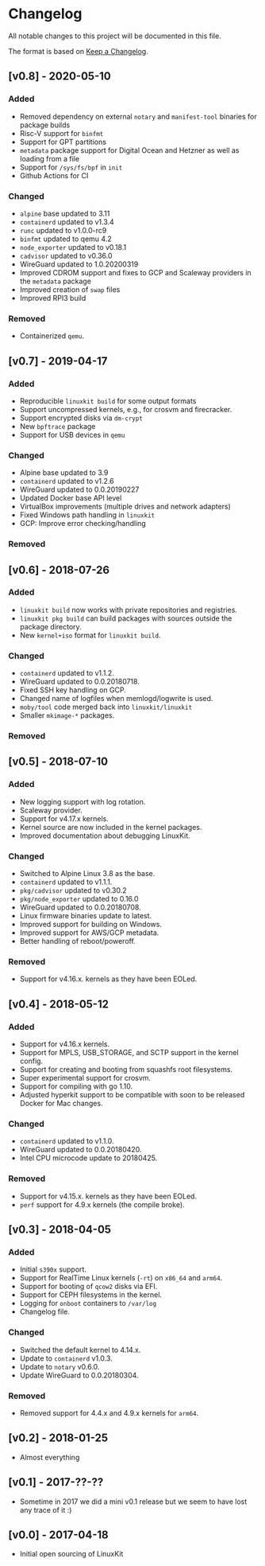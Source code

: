 # Changelog
All notable changes to this project will be documented in this file.

The format is based on [Keep a Changelog](http://keepachangelog.com/en/1.0.0/).

## [v0.8] - 2020-05-10
### Added

- Removed dependency on external `notary` and `manifest-tool` binaries for package builds
- Risc-V support for `binfmt`
- Support for GPT partitions
- `metadata` package support for Digital Ocean and Hetzner as well as loading from a file
- Support for `/sys/fs/bpf` in `init`
- Github Actions for CI

### Changed
- `alpine` base updated to 3.11
- `containerd` updated to v1.3.4
- `runc` updated to v1.0.0-rc9
- `binfmt` updated to qemu 4.2
- `node_exporter` updated to  v0.18.1
- `cadvisor` updated to v0.36.0
- WireGuard updated to 1.0.20200319
- Improved CDROM support and fixes to GCP and Scaleway providers in the `metadata` package
- Improved creation of `swap` files
- Improved RPI3 build

### Removed
- Containerized `qemu`.

## [v0.7] - 2019-04-17
### Added
- Reproducible `linuxkit build` for some output formats
- Support uncompressed kernels, e.g., for crosvm and firecracker.
- Support encrypted disks via `dm-crypt`
- New `bpftrace` package
- Support for USB devices in `qemu`

### Changed
- Alpine base updated to 3.9
- `containerd` updated to v1.2.6
- WireGuard updated to 0.0.20190227
- Updated Docker base API level
- VirtualBox improvements (multiple drives and network adapters)
- Fixed Windows path handling in `linuxkit`
- GCP: Improve error checking/handling

### Removed


## [v0.6] - 2018-07-26
### Added
- `linuxkit build` now works with private repositories and registries.
- `linuxkit pkg build` can build packages with sources outside the package directory.
- New `kernel+iso` format for `linuxkit build`.

### Changed
- `containerd` updated to v1.1.2.
- WireGuard updated to 0.0.20180718.
- Fixed SSH key handling on GCP.
- Changed name of logfiles when memlogd/logwrite is used.
- `moby/tool` code merged back into `linuxkit/linuxkit`
- Smaller `mkimage-*` packages.

### Removed



## [v0.5] - 2018-07-10
### Added
- New logging support with log rotation.
- Scaleway provider.
- Support for v4.17.x kernels.
- Kernel source are now included in the kernel packages.
- Improved documentation about debugging LinuxKit.

### Changed
- Switched to Alpine Linux 3.8 as the base.
- `containerd` updated to v1.1.1.
- `pkg/cadvisor` updated to v0.30.2
- `pkg/node_exporter` updated to 0.16.0
- WireGuard updated to 0.0.20180708.
- Linux firmware binaries update to latest.
- Improved support for building on Windows.
- Improved support for AWS/GCP metadata.
- Better handling of reboot/poweroff.

### Removed
- Support for v4.16.x. kernels as they have been EOLed.


## [v0.4] - 2018-05-12
### Added
- Support for v4.16.x kernels.
- Support for MPLS, USB_STORAGE, and SCTP support in the kernel config.
- Support for creating and booting from squashfs root filesystems.
- Super experimental support for crosvm.
- Support for compiling with go 1.10.
- Adjusted hyperkit support to be compatible with soon to be released Docker for Mac changes.

### Changed
- `containerd` updated to v1.1.0.
- WireGuard updated to 0.0.20180420.
- Intel CPU microcode update to 20180425.

### Removed
- Support for v4.15.x. kernels as they have been EOLed.
- `perf` support for 4.9.x kernels (the compile broke).


## [v0.3] - 2018-04-05
### Added
- Initial `s390x` support.
- Support for RealTime Linux kernels (`-rt`) on `x86_64` and `arm64`.
- Support for booting of `qcow2` disks via EFI.
- Support for CEPH filesystems in the kernel.
- Logging for `onboot` containers to `/var/log`
- Changelog file.

### Changed
- Switched the default kernel to 4.14.x.
- Update to `containerd` v1.0.3.
- Update to `notary` v0.6.0.
- Update WireGuard to 0.0.20180304.

### Removed
- Removed support for 4.4.x and 4.9.x kernels for `arm64`.


## [v0.2] - 2018-01-25
- Almost everything


## [v0.1] - 2017-??-??
- Sometime in 2017 we did a mini v0.1 release but we seem to have lost any trace of it :)


## [v0.0] - 2017-04-18
- Initial open sourcing of LinuxKit
